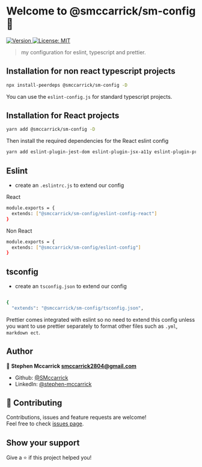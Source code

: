 <h1 >Welcome to @smccarrick/sm-config 👋</h1>
<p>
  <a href="https://www.npmjs.com/package/@smccarrick/sm-config" target="_blank">
    <img alt="Version" src="https://img.shields.io/npm/v/@smccarrick/sm-config.svg">
  </a>
  <a href="#" target="_blank">
    <img alt="License: MIT" src="https://img.shields.io/badge/License-MIT-yellow.svg" />
  </a>
</p>

> my configuration for eslint, typescript and prettier.

## Installation for non react typescript projects

```sh
npx install-peerdeps @smccarrick/sm-config -D
```

You can use the `eslint-config.js` for standard typescript projects.

## Installation for React projects

```sh
yarn add @smccarrick/sm-config -D
```

Then install the required dependencies for the React eslint config

```sh
yarn add eslint-plugin-jest-dom eslint-plugin-jsx-a11y eslint-plugin-prettier eslint-plugin-react eslint-plugin-react-hooks eslint-plugin-testing-library -D
```

## Eslint

- create an `.eslintrc.js` to extend our config

React
```sh
module.exports = {
  extends: ["@smccarrick/sm-config/eslint-config-react"]
}
```

Non React
```sh
module.exports = {
  extends: ["@smccarrick/sm-config/eslint-config"]
}
```

## tsconfig

- create an `tsconfig.json` to extend our config

```sh

{
  "extends": "@smccarrick/sm-config/tsconfig.json",
```


Prettier comes integrated with eslint so no need to extend this config unless you want to use prettier separately to format other files such as `.yml`, `markdown ect`.

## Author

👤 **Stephen Mccarrick <smccarrick2804@gmail.com>**

* Github: [@SMccarrick](https://github.com/SMccarrick)
* LinkedIn: [@stephen-mccarrick](https://linkedin.com/in/stephen-mccarrick)

## 🤝 Contributing

Contributions, issues and feature requests are welcome!<br />Feel free to check [issues page](https://github.com/SMccarrick/sm-config/issues).

## Show your support

Give a ⭐️ if this project helped you!